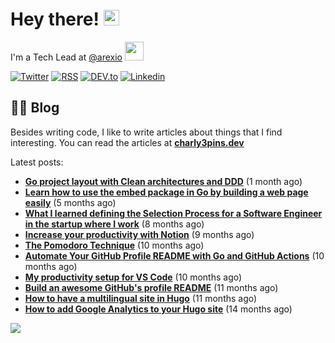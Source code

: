 
# Hey there! <img src="https://media.giphy.com/media/hvRJCLFzcasrR4ia7z/giphy.gif" width="25px">

I'm a Tech Lead at <a href="https://github.com/arexio">@arexio</a> <img src="https://media.giphy.com/media/WUlplcMpOCEmTGBtBW/giphy.gif" width="30">

[![Twitter](https://img.shields.io/badge/Twitter-1DA1F2?style=for-the-badge&logo=twitter&logoColor=white)](https://twitter.com/intent/follow?screen_name=charly3pins)
[![RSS](https://img.shields.io/badge/RSS-FFA500?style=for-the-badge&logo=rss&logoColor=white)](https://charly3pins.dev)
[![DEV.to](https://img.shields.io/badge/dev.to-0A0A0A?style=for-the-badge&logo=dev.to&logoColor=white)](https://dev.to/charly3pins)
[![Linkedin](https://img.shields.io/badge/LinkedIn-0077B5?style=for-the-badge&logo=linkedin&logoColor=white)](https://www.linkedin.com/in/carlesfuste/)

## 👨‍💻 Blog

Besides writing code, I like to write articles about things that I find interesting. You can read the articles at **[charly3pins.dev](https://charly3pins.dev)**

Latest posts:
- **[Go project layout with Clean architectures and DDD](https://charly3pins.dev/blog/go-project-layout-with-clean-architecures-and-ddd/)** (1 month ago)
- **[Learn how to use the embed package in Go by building a web page easily](https://charly3pins.dev/blog/learn-how-to-use-the-embed-package-in-go-by-building-a-web-page-easily/)** (5 months ago)
- **[What I learned defining the Selection Process for a Software Engineer in the startup where I work](https://charly3pins.dev/blog/what-i-learned-defining-the-selection-process-for-a-software-engineer-in-the-startup-where-i-work/)** (8 months ago)
- **[Increase your productivity with Notion](https://charly3pins.dev/blog/increase-your-productivity-with-notion/)** (9 months ago)
- **[The Pomodoro Technique](https://charly3pins.dev/blog/the-pomodoro-technique/)** (10 months ago)
- **[Automate Your GitHub Profile README with Go and GitHub Actions](https://charly3pins.dev/blog/automate-your-github-profile-readme-with-go-and-github-actions/)** (10 months ago)
- **[My productivity setup for VS Code](https://charly3pins.dev/blog/my-productivity-setup-for-vs-code/)** (10 months ago)
- **[Build an awesome GitHub's profile README](https://charly3pins.dev/blog/build-an-awesome-github-profile-readme/)** (11 months ago)
- **[How to have a multilingual site in Hugo](https://charly3pins.dev/blog/how-to-have-a-multilingual-site-in-hugo/)** (11 months ago)
- **[How to add Google Analytics to your Hugo site](https://charly3pins.dev/blog/how-to-add-google-analytics-to-your-hugo-site/)** (14 months ago)


![](https://media.giphy.com/media/OPYnG3Xf8zLag/giphy.gif)
